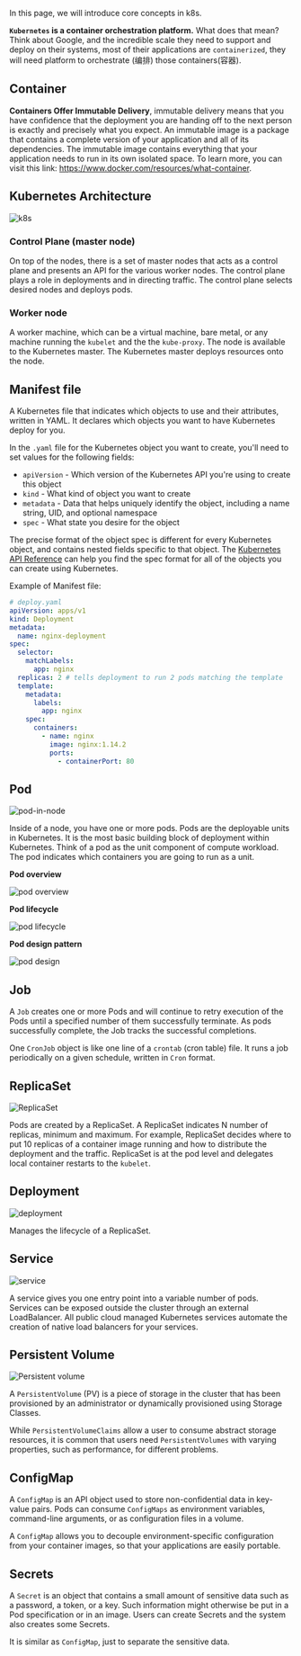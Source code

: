 In this page, we will introduce core concepts in k8s.

**`Kubernetes` is a container orchestration platform.** What does that mean? Think about Google, and the incredible scale they need to support and deploy on their systems, most of their applications are `containerized`, they will need platform to orchestrate (编排) those containers(容器).

## Container

**Containers Offer Immutable Delivery**, immutable delivery means that you have confidence that the deployment you are handing off to the next person is exactly and precisely what you expect. An immutable image is a package that contains a complete version of your application and all of its dependencies. The immutable image contains everything that your application needs to run in its own isolated space. To learn more, you can visit this link: https://www.docker.com/resources/what-container.

## Kubernetes Architecture

![k8s](images/k8s-architecture.png ':size=600')

### Control Plane (master node)

On top of the nodes, there is a set of master nodes that acts as a control plane and presents an API for the various worker nodes. The control plane plays a role in deployments and in directing traffic. The control plane selects desired nodes and deploys pods.

### Worker node

A worker machine, which can be a virtual machine, bare metal, or any machine running the `kubelet` and the the `kube-proxy`. The node is available to the Kubernetes master. The Kubernetes master deploys resources onto the node.

## Manifest file

A Kubernetes file that indicates which objects to use and their attributes, written in YAML. It declares which objects you want to have Kubernetes deploy for you.

In the `.yaml` file for the Kubernetes object you want to create, you'll need to set values for the following fields:

- `apiVersion` - Which version of the Kubernetes API you're using to create this object
- `kind` - What kind of object you want to create
- `metadata` - Data that helps uniquely identify the object, including a name string, UID, and optional namespace
- `spec` - What state you desire for the object

The precise format of the object spec is different for every Kubernetes object, and contains nested fields specific to that object. The [Kubernetes API Reference](https://kubernetes.io/docs/reference/generated/kubernetes-api/v1.21/) can help you find the spec format for all of the objects you can create using Kubernetes.

Example of Manifest file:

```yaml
# deploy.yaml
apiVersion: apps/v1
kind: Deployment
metadata:
  name: nginx-deployment
spec:
  selector:
    matchLabels:
      app: nginx
  replicas: 2 # tells deployment to run 2 pods matching the template
  template:
    metadata:
      labels:
        app: nginx
    spec:
      containers:
        - name: nginx
          image: nginx:1.14.2
          ports:
            - containerPort: 80
```

## Pod

![pod-in-node](images/pod-in-node.png ':size=600')

Inside of a node, you have one or more pods. Pods are the deployable units in Kubernetes. It is the most basic building block of deployment within Kubernetes. Think of a pod as the unit component of compute workload. The pod indicates which containers you are going to run as a unit.

**Pod overview**

![pod overview](images/pod-overview.png ':size=600')

**Pod lifecycle**

![pod lifecycle](images/pod-lifecycle.png ':size=600')

**Pod design pattern**

![pod design](images/pod-design.png ':size=600')

## Job

A `Job` creates one or more Pods and will continue to retry execution of the Pods until a specified number of them successfully terminate. As pods successfully complete, the Job tracks the successful completions.

One `CronJob` object is like one line of a `crontab` (cron table) file. It runs a job periodically on a given schedule, written in `Cron` format.

## ReplicaSet

![ReplicaSet](images/replica-set.png ':size=600')

Pods are created by a ReplicaSet. A ReplicaSet indicates N number of replicas, minimum and maximum. For example, ReplicaSet decides where to put 10 replicas of a container image running and how to distribute the deployment and the traffic. ReplicaSet is at the pod level and delegates local container restarts to the `kubelet`.

## Deployment

![deployment](images/deployment.png ':size=600')

Manages the lifecycle of a ReplicaSet.

## Service

![service](images/service.png ':size=600')

A service gives you one entry point into a variable number of pods. Services can be exposed outside the cluster through an external LoadBalancer. All public cloud managed Kubernetes services automate the creation of native load balancers for your services.

## Persistent Volume

![Persistent volume](images/pv.png ':size=600')

A `PersistentVolume` (PV) is a piece of storage in the cluster that has been provisioned by an administrator or dynamically provisioned using Storage Classes.

While `PersistentVolumeClaims` allow a user to consume abstract storage resources, it is common that users need `PersistentVolumes` with varying properties, such as performance, for different problems.

## ConfigMap

A `ConfigMap` is an API object used to store non-confidential data in key-value pairs. Pods can consume `ConfigMaps` as environment variables, command-line arguments, or as configuration files in a volume.

A `ConfigMap` allows you to decouple environment-specific configuration from your container images, so that your applications are easily portable.

## Secrets

A `Secret` is an object that contains a small amount of sensitive data such as a password, a token, or a key. Such information might otherwise be put in a Pod specification or in an image. Users can create Secrets and the system also creates some Secrets.

It is similar as `ConfigMap`, just to separate the sensitive data.
